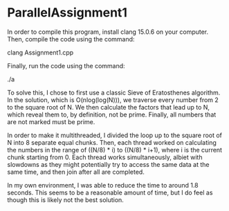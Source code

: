 # ParallelAssignment1
 
In order to compile this program, install clang 15.0.6 on your computer. Then, compile the code using the command:

 clang Assignment1.cpp

Finally, run the code using the command: 
 
 ./a

To solve this, I chose to first use a classic Sieve of Eratosthenes algorithm. In the solution, which is O(nlog(log(N))), we traverse every number from 2 to the square root of N. We then calculate the factors that lead up to N, which reveal them to, by definition, not be prime. Finally, all numbers that are not marked must be prime.

In order to make it multithreaded, I divided the loop up to the square root of N into 8 separate equal chunks. Then, each thread worked on calculating the numbers in the range of ((N/8) * i) to ((N/8) * i+1), where i is the current chunk starting from 0. Each thread works simultaneously, albiet with slowdowns as they might potentially try to access the same data at the same time, and then join after all are completed. 

In my own environment, I was able to reduce the time to around 1.8 seconds. This seems to be a reasonable amount of time, but I do feel as though this is likely not the best solution.